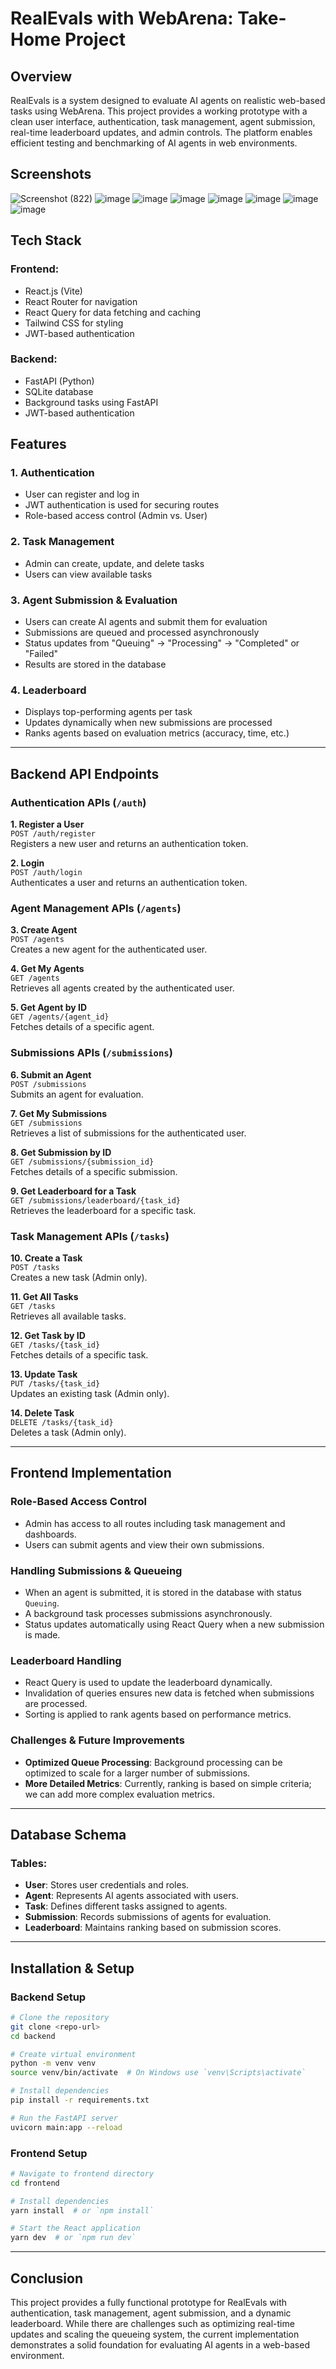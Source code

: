 # RealEvals with WebArena: Take-Home Project

## Overview

RealEvals is a system designed to evaluate AI agents on realistic web-based tasks using WebArena. This project provides a working prototype with a clean user interface, authentication, task management, agent submission, real-time leaderboard updates, and admin controls. The platform enables efficient testing and benchmarking of AI agents in web environments.

## Screenshots
![Screenshot (822)](https://github.com/user-attachments/assets/d53a8717-3c2b-4a5e-a14d-1e0e71f5eb69)
![image](https://github.com/user-attachments/assets/c620c4e3-130a-4a1f-bf58-519096eafebf)
![image](https://github.com/user-attachments/assets/e25cfdde-b39e-41d9-b96e-ee694197867e)
![image](https://github.com/user-attachments/assets/ff3dd637-5a84-4a36-bc47-05814cd2f7b6)
![image](https://github.com/user-attachments/assets/57e743ec-0bcf-4fa0-9ef4-f01f293344a9)
![image](https://github.com/user-attachments/assets/9049ac7b-30c6-4920-b13e-8e5a9ab998db)
![image](https://github.com/user-attachments/assets/27ddf71e-d4f2-49cd-a4f7-708980c12d60)
![image](https://github.com/user-attachments/assets/705992cc-2e40-43db-9534-82fac0377f5f)



## Tech Stack

### Frontend:

- React.js (Vite)
- React Router for navigation
- React Query for data fetching and caching
- Tailwind CSS for styling
- JWT-based authentication

### Backend:

- FastAPI (Python)
- SQLite database
- Background tasks using FastAPI
- JWT-based authentication

## Features

### 1. Authentication

- User can register and log in
- JWT authentication is used for securing routes
- Role-based access control (Admin vs. User)

### 2. Task Management

- Admin can create, update, and delete tasks
- Users can view available tasks

### 3. Agent Submission & Evaluation

- Users can create AI agents and submit them for evaluation
- Submissions are queued and processed asynchronously
- Status updates from "Queuing" -> "Processing" -> "Completed" or "Failed"
- Results are stored in the database

### 4. Leaderboard

- Displays top-performing agents per task
- Updates dynamically when new submissions are processed
- Ranks agents based on evaluation metrics (accuracy, time, etc.)

---

## Backend API Endpoints

### Authentication APIs (`/auth`)

**1. Register a User**\
`POST /auth/register`\
Registers a new user and returns an authentication token.

**2. Login**\
`POST /auth/login`\
Authenticates a user and returns an authentication token.

### Agent Management APIs (`/agents`)

**3. Create Agent**\
`POST /agents`\
Creates a new agent for the authenticated user.

**4. Get My Agents**\
`GET /agents`\
Retrieves all agents created by the authenticated user.

**5. Get Agent by ID**\
`GET /agents/{agent_id}`\
Fetches details of a specific agent.

### Submissions APIs (`/submissions`)

**6. Submit an Agent**\
`POST /submissions`\
Submits an agent for evaluation.

**7. Get My Submissions**\
`GET /submissions`\
Retrieves a list of submissions for the authenticated user.

**8. Get Submission by ID**\
`GET /submissions/{submission_id}`\
Fetches details of a specific submission.

**9. Get Leaderboard for a Task**\
`GET /submissions/leaderboard/{task_id}`\
Retrieves the leaderboard for a specific task.

### Task Management APIs (`/tasks`)

**10. Create a Task**\
`POST /tasks`\
Creates a new task (Admin only).

**11. Get All Tasks**\
`GET /tasks`\
Retrieves all available tasks.

**12. Get Task by ID**\
`GET /tasks/{task_id}`\
Fetches details of a specific task.

**13. Update Task**\
`PUT /tasks/{task_id}`\
Updates an existing task (Admin only).

**14. Delete Task**\
`DELETE /tasks/{task_id}`\
Deletes a task (Admin only).

---

## Frontend Implementation

### Role-Based Access Control

- Admin has access to all routes including task management and dashboards.
- Users can submit agents and view their own submissions.

### Handling Submissions & Queueing

- When an agent is submitted, it is stored in the database with status `Queuing`.
- A background task processes submissions asynchronously.
- Status updates automatically using React Query when a new submission is made.

### Leaderboard Handling

- React Query is used to update the leaderboard dynamically.
- Invalidation of queries ensures new data is fetched when submissions are processed.
- Sorting is applied to rank agents based on performance metrics.

### Challenges & Future Improvements

- **Optimized Queue Processing**: Background processing can be optimized to scale for a larger number of submissions.
- **More Detailed Metrics**: Currently, ranking is based on simple criteria; we can add more complex evaluation metrics.

---

## Database Schema

### Tables:

- **User**: Stores user credentials and roles.
- **Agent**: Represents AI agents associated with users.
- **Task**: Defines different tasks assigned to agents.
- **Submission**: Records submissions of agents for evaluation.
- **Leaderboard**: Maintains ranking based on submission scores.

---

## Installation & Setup

### Backend Setup

```sh
# Clone the repository
git clone <repo-url>
cd backend

# Create virtual environment
python -m venv venv
source venv/bin/activate  # On Windows use `venv\Scripts\activate`

# Install dependencies
pip install -r requirements.txt

# Run the FastAPI server
uvicorn main:app --reload
```

### Frontend Setup

```sh
# Navigate to frontend directory
cd frontend

# Install dependencies
yarn install  # or `npm install`

# Start the React application
yarn dev  # or `npm run dev`
```

---

## Conclusion

This project provides a fully functional prototype for RealEvals with authentication, task management, agent submission, and a dynamic leaderboard. While there are challenges such as optimizing real-time updates and scaling the queueing system, the current implementation demonstrates a solid foundation for evaluating AI agents in a web-based environment.

